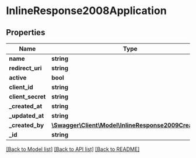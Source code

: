 # InlineResponse2008Application

## Properties
Name | Type | Description | Notes
------------ | ------------- | ------------- | -------------
**name** | **string** |  | [optional] 
**redirect_uri** | **string** |  | [optional] 
**active** | **bool** |  | [optional] 
**client_id** | **string** |  | [optional] 
**client_secret** | **string** |  | [optional] 
**_created_at** | **string** |  | [optional] 
**_updated_at** | **string** |  | [optional] 
**_created_by** | [**\Swagger\Client\Model\InlineResponse2009CreatedBy**](InlineResponse2009CreatedBy.md) |  | [optional] 
**_id** | **string** |  | [optional] 

[[Back to Model list]](../../README.md#documentation-for-models) [[Back to API list]](../../README.md#documentation-for-api-endpoints) [[Back to README]](../../README.md)

